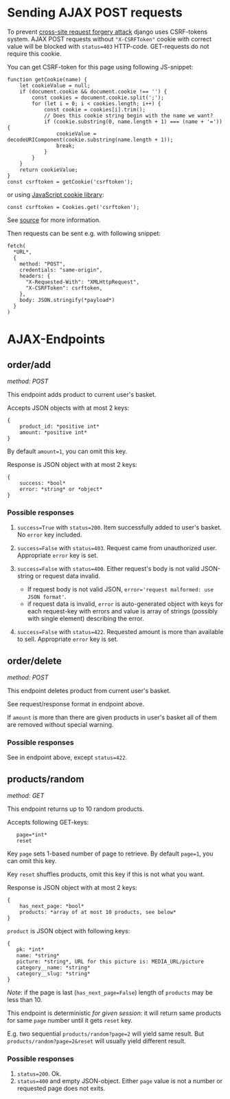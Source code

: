# Sending AJAX POST requests

To prevent [cross-site request forgery attack](https://en.wikipedia.org/wiki/Cross-site_request_forgery)
django uses CSRF-tokens system. 
AJAX POST requests without `"X-CSRFToken"` cookie with correct value will be blocked with `status=403` HTTP-code. 
GET-requests do not require this cookie.

You can get CSRF-token for this page using following JS-snippet:
```
function getCookie(name) {
    let cookieValue = null;
    if (document.cookie && document.cookie !== '') {
        const cookies = document.cookie.split(';');
        for (let i = 0; i < cookies.length; i++) {
            const cookie = cookies[i].trim();
            // Does this cookie string begin with the name we want?
            if (cookie.substring(0, name.length + 1) === (name + '=')) {
                cookieValue = decodeURIComponent(cookie.substring(name.length + 1));
                break;
            }
        }
    }
    return cookieValue;
}
const csrftoken = getCookie('csrftoken');
```
or using [JavaScript cookie library](https://github.com/js-cookie/js-cookie/):
```
const csrftoken = Cookies.get('csrftoken');
```
See [source](https://docs.djangoproject.com/en/4.2/howto/csrf/#acquiring-the-token-if-csrf-use-sessions-and-csrf-cookie-httponly-are-false)
for more information.

Then requests can be sent e.g. with following snippet:
```
fetch(
  *URL*, 
  {
    method: "POST",
    credentials: "same-origin",
    headers: {
      "X-Requested-With": "XMLHttpRequest",
      "X-CSRFToken": csrftoken,
    },
    body: JSON.stringify(*payload*)
  }
)
```

# AJAX-Endpoints

## order/add
*method: POST*

This endpoint adds product to current user's basket.

Accepts JSON objects with at most 2 keys:
```
{
    product_id: *positive int*
    amount: *positive int*
}
```
By default `amount=1`, you can omit this key.

Response is JSON object with at most 2 keys:
```
{
    success: *bool*
    error: *string* or *object*
}
```

### Possible responses
1. `success=True` with `status=200`. Item successfully added to user's basket. No `error` key included.
1. `success=False` with `status=403`. Request came from unauthorized user. Appropriate `error` key is set.

1. `success=False` with `status=400`. Either request's body is not valid JSON-string or request data invalid.
   - If request body is not valid JSON, `error='request malformed: use JSON format'`.
   - if request data is invalid, `error` is auto-generated object with keys for each request-key with errors and value is array of strings (possibly with single element) describing the error.
1. `success=False` with `status=422`. Requested amount is more than available to sell. Appropriate `error` key is set.


## order/delete
*method: POST*

This endpoint deletes product from current user's basket.

See request/response format in endpoint above.

If `amount` is more than there are given products in user's basket all of them are removed without special warning.

### Possible responses
See in endpoint above, except `status=422`.

## products/random
*method: GET*

This endpoint returns up to 10 random products.

Accepts following GET-keys:
```
   page=*int*
   reset
```
Key `page` sets 1-based number of page to retrieve. By default `page=1`, you can omit this key.

Key `reset` shuffles products, omit this key if this is not what you want.

Response is JSON object with at most 2 keys:
```
{
    has_next_page: *bool*
    products: *array of at most 10 products, see below*
}
```
`product` is JSON object with following keys:
```
{
   pk: *int*
   name: *string*
   picture: *string*, URL for this picture is: MEDIA_URL/picture
   category__name: *string*
   category__slug: *string*
}
```

*Note*: if the page is last (`has_next_page=False`) length of `products` may be less than 10.

This endpoint is deterministic *for given session*: 
it will return same products for same `page` number 
until it gets `reset` key.

E.g. two sequential `products/random?page=2` will yield same result.
But `products/random?page=2&reset` will usually yield different result.

### Possible responses
1. `status=200`. Ok.
2. `status=400` and empty JSON-object. Either `page` value is not a number or requested page does not exits.